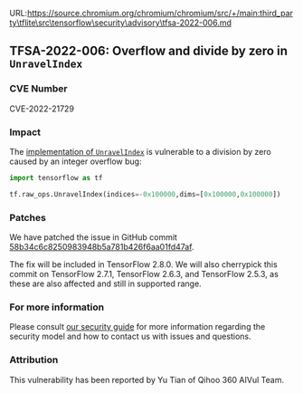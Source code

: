 URL:https://source.chromium.org/chromium/chromium/src/+/main:third_party\tflite\src\tensorflow\security\advisory\tfsa-2022-006.md
## TFSA-2022-006: Overflow and divide by zero in `UnravelIndex`

### CVE Number
CVE-2022-21729

### Impact
The [implementation of `UnravelIndex`](https://github.com/tensorflow/tensorflow/blob/5100e359aef5c8021f2e71c7b986420b85ce7b3d/tensorflow/core/kernels/unravel_index_op.cc#L36-L135) is vulnerable to a division by zero caused by an integer overflow bug:

```python
import tensorflow as tf

tf.raw_ops.UnravelIndex(indices=-0x100000,dims=[0x100000,0x100000])
```

### Patches
We have patched the issue in GitHub commit [58b34c6c8250983948b5a781b426f6aa01fd47af](https://github.com/tensorflow/tensorflow/commit/58b34c6c8250983948b5a781b426f6aa01fd47af).

The fix will be included in TensorFlow 2.8.0. We will also cherrypick this commit on TensorFlow 2.7.1, TensorFlow 2.6.3, and TensorFlow 2.5.3, as these are also affected and still in supported range.

### For more information
Please consult [our security guide](https://github.com/tensorflow/tensorflow/blob/master/SECURITY.md) for more information regarding the security model and how to contact us with issues and questions.

### Attribution
This vulnerability has been reported by Yu Tian of Qihoo 360 AIVul Team.
